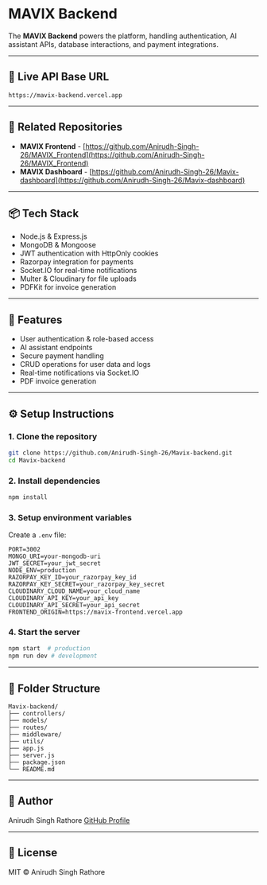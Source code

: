 #   MAVIX Backend

The **MAVIX Backend** powers the platform, handling authentication, AI assistant APIs, database interactions, and payment integrations.

---

## 🔗 Live API Base URL

`https://mavix-backend.vercel.app`

---

## 🔗 Related Repositories

* **MAVIX Frontend** - [https://github.com/Anirudh-Singh-26/MAVIX_Frontend](https://github.com/Anirudh-Singh-26/MAVIX_Frontend)
* **MAVIX Dashboard** - [https://github.com/Anirudh-Singh-26/Mavix-dashboard](https://github.com/Anirudh-Singh-26/Mavix-dashboard)

---

## 📦 Tech Stack

* Node.js & Express.js
* MongoDB & Mongoose
* JWT authentication with HttpOnly cookies
* Razorpay integration for payments
* Socket.IO for real-time notifications
* Multer & Cloudinary for file uploads
* PDFKit for invoice generation

---

## 🌟 Features

* User authentication & role-based access
* AI assistant endpoints
* Secure payment handling
* CRUD operations for user data and logs
* Real-time notifications via Socket.IO
* PDF invoice generation

---

## ⚙️ Setup Instructions

### 1. Clone the repository

```bash
git clone https://github.com/Anirudh-Singh-26/Mavix-backend.git
cd Mavix-backend
```

### 2. Install dependencies

```bash
npm install
```

### 3. Setup environment variables

Create a `.env` file:

```env
PORT=3002
MONGO_URI=your-mongodb-uri
JWT_SECRET=your_jwt_secret
NODE_ENV=production
RAZORPAY_KEY_ID=your_razorpay_key_id
RAZORPAY_KEY_SECRET=your_razorpay_key_secret
CLOUDINARY_CLOUD_NAME=your_cloud_name
CLOUDINARY_API_KEY=your_api_key
CLOUDINARY_API_SECRET=your_api_secret
FRONTEND_ORIGIN=https://mavix-frontend.vercel.app
```

### 4. Start the server

```bash
npm start  # production
npm run dev # development
```

---

## 📁 Folder Structure

```
Mavix-backend/
├── controllers/
├── models/
├── routes/
├── middleware/
├── utils/
├── app.js
├── server.js
├── package.json
└── README.md
```

---

## 👤 Author

Anirudh Singh Rathore
[GitHub Profile](https://github.com/Anirudh-Singh-26)

---

## 📄 License

MIT © Anirudh Singh Rathore
